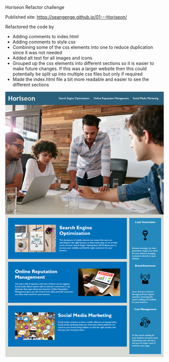Horiseon Refactor challenge

Published site: https://seangenge.github.io/01---Horiseon/

Refactored the code by
 - Adding comments to index.html
 - Adding comments to style.css
 - Combining some of the css elements into one to reduce duplication since it was not needed
 - Added alt text for all images and icons
 - Grouped up the css elements into different sections so it is easier to make future changes. If this was a larger website then this could potentially be split up into multiple css files but only if required
 - Made the index.html file a bit more readable and easier to see the different sections

![Sample of how the website looks](./assets/images/01-html-css-git-homework-demo.png)
